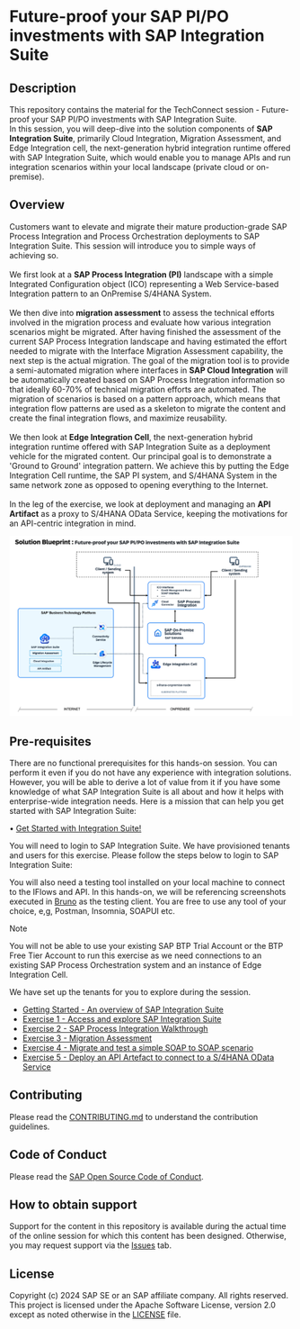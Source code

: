 # Future-proof your SAP PI/PO investments with SAP Integration Suite

## Description

This repository contains the material for the TechConnect session - Future-proof your SAP PI/PO investments with SAP Integration Suite. <br>
In this session, you will deep-dive into the solution components of **SAP Integration Suite**, primarily Cloud Integration, Migration Assessment, and Edge Integration cell, the next-generation hybrid integration runtime offered with SAP Integration Suite, which would enable you to manage APIs and run integration scenarios within your local landscape (private cloud or on-premise).

## Overview

Customers want to elevate and migrate their mature production-grade SAP Process Integration and Process Orchestration deployments to SAP Integration Suite. This session will introduce you to simple ways of achieving so.<br><br>
We first look at a **SAP Process Integration (PI)** landscape with a simple Integrated Configuration object (ICO) representing a Web Service-based Integration pattern to an OnPremise S/4HANA System. <br><br>
We then dive into **migration assessment** to assess the technical efforts involved in the migration process and evaluate how various integration scenarios might be migrated. After having finished the assessment of the current SAP Process Integration landscape and having estimated the effort needed to migrate with the Interface Migration Assessment capability, the next step is the actual migration. The goal of the migration tool is to provide a semi-automated migration where interfaces in **SAP Cloud Integration** will be automatically created based on SAP Process Integration information so that ideally 60-70% of technical migration efforts are automated. The migration of scenarios is based on a pattern approach, which means that integration flow patterns are used as a skeleton to migrate the content and create the final integration flows, and maximize reusability.<br><br>
We then look at **Edge Integration Cell**, the next-generation hybrid integration runtime offered with SAP Integration Suite as a deployment vehicle for the migrated content. Our principal goal is to demonstrate a 'Ground to Ground' integration pattern. We achieve this by putting the Edge Integration Cell runtime, the SAP PI system, and S/4HANA System in the same network zone as opposed to opening everything to the Internet.<br><br>
In the leg of the exercise, we look at deployment and managing an **API Artifact** as a proxy to S/4HANA OData Service, keeping the motivations for an API-centric integration in mind. 

![](/images/future-proof.png)

## Pre-requisites

There are no functional prerequisites for this hands-on session. You can perform it even if you do not have any experience with integration solutions. However, you will be able to derive a lot of value from it if you have some knowledge of what SAP Integration Suite is all about and how it helps with enterprise-wide integration needs.
Here is a mission that can help you get started with SAP Integration Suite:

• [Get Started with Integration Suite!](https://discovery-center.cloud.sap/protected/index.html#/missiondetail/3258/3327/)

<!--
You will need a user account (S/P/I/D/C User) that authenticates to SAP Cloud Identity Service to log in to the SAP Integration Suite sandbox Account set up for you. Once you have the user account handy log in to the Tenant Booker App by opening the URL listed below and book your tenant. This will give you access to one of the tenants that has been provisioned for this hands-on exercise.

• [https://techedtenantbookerapplication-ad5b9d48b.dispatcher.hana.ondemand.com/index.html](https://techedtenantbookerapplication-ad5b9d48b.dispatcher.hana.ondemand.com/index.html)

Follow the steps described [here](https://github.com/SAP-samples/teched2024-IN180/tree/main/exercises/prerequisites#getting-into-tenant-booker-app-and-accessing-sap-integration-suite-tenant) for a guided procedure.
-->

You will need to login to SAP Integration Suite. We have provisioned tenants and users for this exercise. Please follow the steps below to login to SAP Integration Suite:

You will also need a testing tool installed on your local machine to connect to the IFlows and API. In this hands-on, we will be referencing screenshots executed in [Bruno](https://www.usebruno.com/) as the testing client. You are free to use any tool of your choice, e,g, Postman, Insomnia, SOAPUI etc. 

> [!NOTE]
> You will not be able to use your existing SAP BTP Trial Account or the BTP Free Tier Account to run this exercise as we need connections to an existing SAP Process Orchestration system and an instance of Edge Integration Cell.
>
> We have set up the tenants for you to explore during the session.
> <!--
> We can accommodate up to 180 users at the same time on a first-come, first-served basis. The systems will be available for 10 days after the virtual TechEd, until 20th October 2024.
> 
In case you do not have an existing user account (S/P/I/D/C User), follow the steps in the [Prerequisite](exercises/prerequisites/) exercise to create a user account.
-->

## Exercises

Here is a summary of the exercises we will be covering in this hands-on session.

<!-- - [Prerequisite - Access the Tenant Booker app](exercises/prerequisites/) -->
- [Getting Started - An overview of SAP Integration Suite](exercises/ex0/)
- [Exercise 1 - Access and explore SAP Integration Suite](exercises/ex1/)
- [Exercise 2 - SAP Process Integration Walkthrough](exercises/ex2/)
- [Exercise 3 - Migration Assessment](exercises/ex3/)
- [Exercise 4 - Migrate and test a simple SOAP to SOAP scenario](exercises/ex4/)
- [Exercise 5 - Deploy an API Artefact to connect to a S/4HANA OData Service](exercises/ex5/)

## Contributing
Please read the [CONTRIBUTING.md](./CONTRIBUTING.md) to understand the contribution guidelines.

## Code of Conduct
Please read the [SAP Open Source Code of Conduct](https://github.com/SAP-samples/.github/blob/main/CODE_OF_CONDUCT.md).

## How to obtain support

Support for the content in this repository is available during the actual time of the online session for which this content has been designed. Otherwise, you may request support via the [Issues](../../issues) tab.

## License
Copyright (c) 2024 SAP SE or an SAP affiliate company. All rights reserved. This project is licensed under the Apache Software License, version 2.0 except as noted otherwise in the [LICENSE](LICENSES/Apache-2.0.txt) file.
